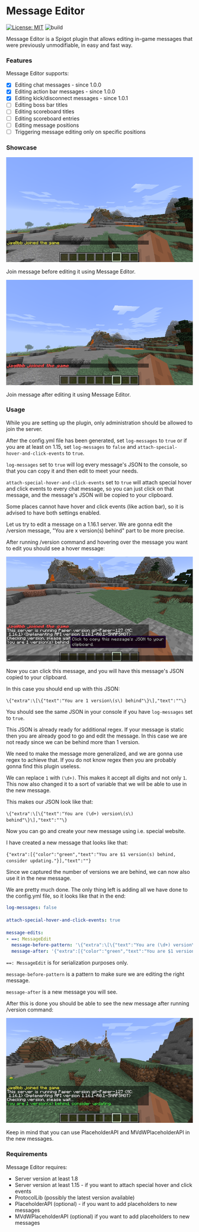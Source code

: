 # Message Editor 
[![License: MIT](https://img.shields.io/badge/License-MIT-blue.svg)](https://opensource.org/licenses/MIT) ![build](https://github.com/jaqobb/message-editor/workflows/build/badge.svg)

Message Editor is a Spigot plugin that allows editing in-game messages that were previously unmodifiable, in easy and fast way.

### Features

Message Editor supports:
* [x] Editing chat messages - since 1.0.0
* [x] Editing action bar messages - since 1.0.0
* [x] Editing kick/disconnect messages - since 1.0.1
* [ ] Editing boss bar titles
* [ ] Editing scoreboard titles
* [ ] Editing scoreboard entries
* [ ] Editing message positions
* [ ] Triggering message editing only on specific positions

### Showcase

![](images/showcase_before.png)

Join message before editing it using Message Editor.

![](images/showcase_after.png)

Join message after editing it using Message Editor.

### Usage

While you are setting up the plugin, only administration should be allowed to join the server.

After the config.yml file has been generated, set `log-messages` to `true` or if you are at least on 1.15, set `log-messages` to `false` and `attach-special-hover-and-click-events` to `true`.

`log-messages` set to `true` will log every message's JSON to the console, so that you can copy it and then edit to meet your needs.

`attach-special-hover-and-click-events` set to `true` will attach special hover and click events to every chat message, so you can just click on that message, and the message's JSON will be copied to your clipboard.

Some places cannot have hover and click events (like action bar), so it is advised to have both settings enabled.

Let us try to edit a message on a 1.16.1 server. We are gonna edit the /version message, "You are x version(s) behind" part to be more precise.

After running /version command and hovering over the message you want to edit you should see a hover message:

![](images/usage_before.png)

Now you can click this message, and you will have this message's JSON copied to your clipboard.

In this case you should end up with this JSON:

`\{"extra":\[\{"text":"You are 1 version\(s\) behind"\}\],"text":""\}`

You should see the same JSON in your console if you have `log-messages` set to `true`.

This JSON is already ready for additional regex. If your message is static then you are already good to go and edit the message. In this case we are not ready since we can be behind more than 1 version.

We need to make the message more generalized, and we are gonna use regex to achieve that. If you do not know regex then you are probably gonna find this plugin useless.

We can replace `1` with `(\d+)`. This makes it accept all digits and not only `1`. This now also changed it to a sort of variable that we will be able to use in the new message.

This makes our JSON look like that:

`\{"extra":\[\{"text":"You are (\d+) version\(s\) behind"\}\],"text":""\}`

Now you can go and create your new message using i.e. special website.

I have created a new message that looks like that:

`{"extra":[{"color":"green","text":"You are $1 version(s) behind, consider updating."}],"text":""}`

Since we captured the number of versions we are behind, we can now also use it in the new message.

We are pretty much done. The only thing left is adding all we have done to the config.yml file, so it looks like that in the end:
```yml
log-messages: false

attach-special-hover-and-click-events: true

message-edits:
- ==: MessageEdit
  message-before-pattern: '\{"extra":\[\{"text":"You are (\d+) version\(s\) behind"\}\],"text":""\}'
  message-after: '{"extra":[{"color":"green","text":"You are $1 version(s) behind. Consider updating."}],"text":""}'
```

`==: MessageEdit` is for serialization purposes only.

`message-before-pattern` is a pattern to make sure we are editing the right message.

`message-after` is a new message you will see.

After this is done you should be able to see the new message after running /version command:

![](images/usage_after.png)

Keep in mind that you can use PlaceholderAPI and MVdWPlaceholderAPI in the new messages.

### Requirements

Message Editor requires:
* Server version at least 1.8
* Server version at least 1.15 - if you want to attach special hover and click events
* ProtocolLib (possibly the latest version available)
* PlaceholderAPI (optional) - if you want to add placeholders to new messages
* MVdWPlaceholderAPI (optional) if you want to add placeholders to new messages
